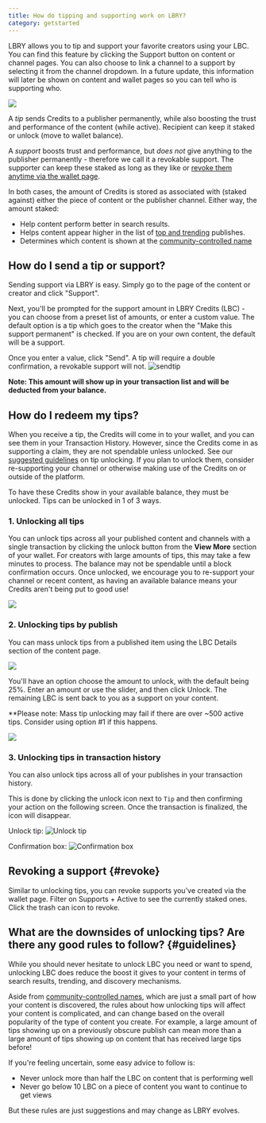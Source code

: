```yaml
---
title: How do tipping and supporting work on LBRY?
category: getstarted
---
```


LBRY allows you to tip and support your favorite creators using your LBC. You can find this feature by clicking the Support button on content or channel pages. You can also choose to link a channel to a support by selecting it from the channel dropdown. In a future update, this information will later be shown on content and wallet pages so you can tell who is supporting who. 

![](https://thumbs.spee.ch/view/1/e8fa1df401147c2e.jpg)

A _tip_ sends Credits to a publisher permanently, while also boosting the trust and performance of the content (while active). Recipient can keep it staked or unlock (move to wallet balance).

A _support_ boosts trust and performance, but _does not_ give anything to the publisher permanently - therefore we call it a revokable support. The supporter can keep these staked as long as they like or [revoke them anytime via the wallet page](#revoke).

In both cases, the amount of Credits is stored as associated with (staked against) either the piece of content or the publisher channel. Either way, the amount staked:

- Help content perform better in search results.
- Helps content appear higher in the list of [top and trending](https://lbry.com/faq/trending) publishes.
- Determines which content is shown at the [community-controlled name](/faq/naming)

## How do I send a tip or support?

Sending support via LBRY is easy. Simply go to the page of the content or creator and click "Support".

Next, you'll be prompted for the support amount in LBRY Credits (LBC) - you can choose from a preset list of amounts, or enter a custom value. The default option is a tip which goes to the creator when the "Make this support permanent" is checked. If you are on your own content, the default will be a support.

Once you enter a value, click "Send". A tip will require a double confirmation, a revokable support will not.
![sendtip](https://thumbs.spee.ch/view/2/d056085d3fcea9f4.jpg)

**Note: This amount will show up in your transaction list and will be deducted from your balance.**

## How do I redeem my tips?

When you receive a tip, the Credits will come in to your wallet, and you can see them in your Transaction History. However, since the Credits come in as supporting a claim, they are not spendable unless unlocked. See our [suggested guidelines](#guidelines) on tip unlocking. If you plan to unlock them, consider re-supporting your channel or otherwise making use of the Credits on or outside of the platform.

To have these Credits show in your available balance, they must be unlocked. Tips can be unlocked in 1 of 3 ways.

### 1. Unlocking all tips

You can unlock tips across all your published content and channels with a single transaction by clicking the unlock button from the **View More** section of your wallet. For creators with large amounts of tips, this may take a few minutes to process. The balance may not be spendable until a block confirmation occurs. Once unlocked, we encourage you to re-support your channel or recent content, as having an available balance means your Credits aren't being put to good use! 

![](https://spee.ch/6/d35a1cb0be941cbe.png)

### 2. Unlocking tips by publish

You can mass unlock tips from a published item using the LBC Details section of the content page.

![](https://spee.ch/0/file-tip-unlock.jpg)

You'll have an option choose the amount to unlock, with the default being 25%. Enter an amount or use the slider, and then click Unlock. The remaining LBC is sent back to you as a support on your content.

**Please note: Mass tip unlocking may fail if there are over ~500 active tips. Consider using option #1 if this happens.

![](https://spee.ch/b/tip-unlock.jpeg)

### 3. Unlocking tips in transaction history

You can also unlock tips across all of your publishes in your transaction history.

This is done by clicking the unlock icon next to `Tip` and then confirming your action on the following screen. Once the transaction is finalized, the icon will disappear.

Unlock tip: ![Unlock tip](https://spee.ch/9/tipunlock.png)

Confirmation box: ![Confirmation box](https://spee.ch/2/tipconfirmation.png)

## Revoking a support {#revoke}

Similar to unlocking tips, you can revoke supports you've created via the wallet page. Filter on Supports + Active to see the currently staked ones. Click the trash can icon to revoke. 

## What are the downsides of unlocking tips? Are there any good rules to follow? {#guidelines}

While you should never hesitate to unlock LBC you need or want to spend, unlocking LBC does reduce the boost it gives to your content in terms of search results, trending, and discovery mechanisms.

Aside from [community-controlled names](/faq/naming), which are just a small part of how your content is discovered, the rules about how unlocking tips will affect your content is complicated, and can change based on the overall popularity of the type of content you create. For example, a large amount of tips showing up on a previously obscure publish can mean more than a large amount of tips showing up on content that has received large tips before!

If you're feeling uncertain, some easy advice to follow is:

- Never unlock more than half the LBC on content that is performing well
- Never go below 10 LBC on a piece of content you want to continue to get views

But these rules are just suggestions and may change as LBRY evolves.
